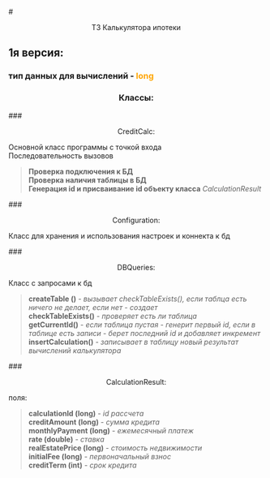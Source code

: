 #<p style="text-align: center;"> ТЗ Калькулятора ипотеки</p>

## 1я версия:

### тип данных для вычислений - <span style="color: orange"> long 
### <p style="text-align: center;">Классы:</p>

###<p style="text-align: center;">CreditCalc:</p>
Основной класс программы с точкой входа<br/>
Последовательность вызовов<br/>
>**Проверка подключения к БД** <br/>
>**Проверка наличия таблицы в БД** <br/>
>**Генерация id и присваивание id объекту класса** *CalculationResult* <br/>

###<p style="text-align: center;">Configuration:</p>
Класс для хранения и использования настроек и коннекта к бд 

###<p style="text-align: center;">DBQueries:</p>
Класс с запросами к бд<br/>
>**createTable ()** - *вызывает checkTableExists(), если таблца есть ничего не делает, если нет - создает* <br/>
> **checkTableExists()** - *проверяет есть ли таблица* <br/>
> **getCurrentId()** - *если таблица пустая - генерит первый id, если в таблице есть записи - берет последний id и добавляет инкремент* <br/>
> **insertCalculation()** - *записывает в таблицу новый результат вычислений калькулятора* <br/>

###<p style="text-align: center;">CalculationResult:</p>
поля: <br/>
>**calculationId (long)** - *id рассчета* <br/>
**creditAmount (long)** - *сумма кредита* <br/>
**monthlyPayment (long)** - *ежемесячный платеж* <br/>
**rate (double)** - *ставка* <br/>
**realEstatePrice (long)** - *стоимость недвижимости* <br/>
**initialFee (long)** - *первоначальный взнос* <br/>
**creditTerm (int)** - *срок кредита* <br>
